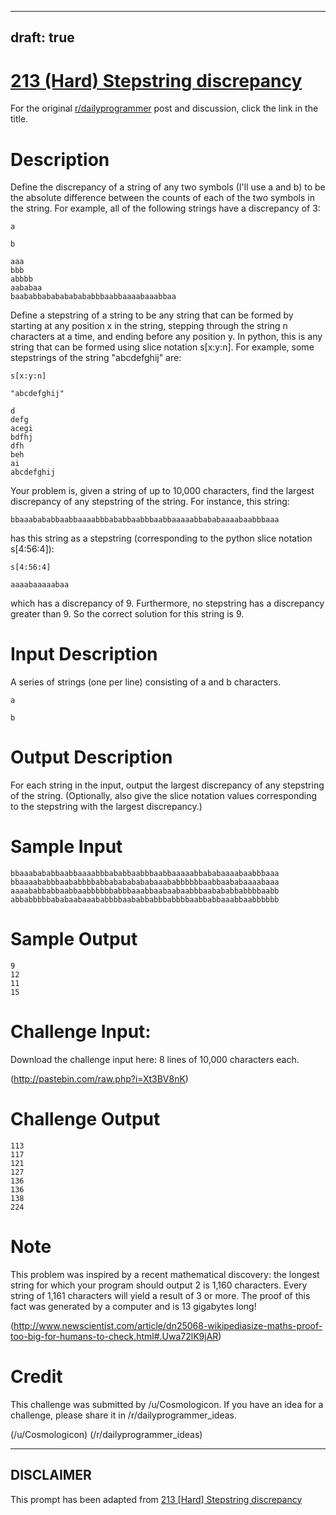 ---
draft: true
----

# [213 (Hard) Stepstring discrepancy](https://www.reddit.com/r/dailyprogrammer/comments/358pfk/20150508_challenge_213_hard_stepstring_discrepancy/)

For the original [r/dailyprogrammer](https://www.reddit.com/r/dailyprogrammer/) post and discussion, click the link in the title.

# Description
Define the discrepancy of a string of any two symbols (I'll use a and b) to be the absolute difference between the counts of each of the two symbols in the string. For example, all of the following strings have a discrepancy of 3: 


```
a
```

```
b
```

```
aaa 
bbb 
abbbb 
aababaa 
baababbababababababbbaabbaaaabaaabbaa
```
Define a stepstring of a string to be any string that can be formed by starting at any position x in the string, stepping through the string n characters at a time, and ending before any position y. In python, this is any string that can be formed using slice notation s[x:y:n]. For example, some stepstrings of the string "abcdefghij" are: 


```
s[x:y:n]
```

```
"abcdefghij"
```

```
d
defg
acegi
bdfhj
dfh
beh
ai
abcdefghij
```
Your problem is, given a string of up to 10,000 characters, find the largest discrepancy of any stepstring of the string. For instance, this string:


```
bbaaabababbaabbaaaabbbababbaabbbaabbaaaaabbababaaaabaabbbaaa
```
has this string as a stepstring (corresponding to the python slice notation s[4:56:4]): 


```
s[4:56:4]
```

```
aaaabaaaaabaa
```
which has a discrepancy of 9. Furthermore, no stepstring has a discrepancy greater than 9. So the correct solution for this string is 9. 

# Input Description
A series of strings (one per line) consisting of a and b characters. 


```
a
```

```
b
```
# Output Description
For each string in the input, output the largest discrepancy of any stepstring of the string. (Optionally, also give the slice notation values corresponding to the stepstring with the largest discrepancy.) 

# Sample Input

```
bbaaabababbaabbaaaabbbababbaabbbaabbaaaaabbababaaaabaabbbaaa
bbaaaababbbaababbbbabbabababababaaababbbbbbaabbaababaaaabaaa
aaaababbabbaabbaabbbbbbabbbaaabbaabaabaabbbaabababbabbbbaabb
abbabbbbbababaabaaababbbbaababbabbbabbbbaabbabbaaabbaabbbbbb
```
# Sample Output

```
9
12
11
15
```
# Challenge Input:
Download the challenge input here: 8 lines of 10,000 characters each. 

(http://pastebin.com/raw.php?i=Xt3BV8nK)
# Challenge Output

```
113
117
121
127
136
136
138
224
```
# Note
This problem was inspired by a recent mathematical discovery: the longest string for which your program should output 2 is 1,160 characters. Every string of 1,161 characters will yield a result of 3 or more. The proof of this fact was generated by a computer and is 13 gigabytes long!

(http://www.newscientist.com/article/dn25068-wikipediasize-maths-proof-too-big-for-humans-to-check.html#.Uwa72lK9jAR)
# Credit
This challenge was submitted by /u/Cosmologicon. If you have an idea for a challenge, please share it in /r/dailyprogrammer_ideas. 

(/u/Cosmologicon)
(/r/dailyprogrammer_ideas)

----
## **DISCLAIMER**
This prompt has been adapted from [213 [Hard] Stepstring discrepancy](https://www.reddit.com/r/dailyprogrammer/comments/358pfk/20150508_challenge_213_hard_stepstring_discrepancy/
)
